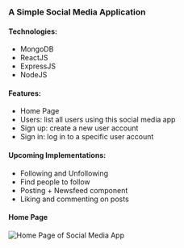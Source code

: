 ### A Simple Social Media Application

#### Technologies:
- MongoDB
- ReactJS
- ExpressJS
- NodeJS

#### Features:
- Home Page
- Users: list all users using this social media app
- Sign up: create a new user account
- Sign in: log in to a specific user account

#### Upcoming Implementations:
 - Following and Unfollowing 
 - Find people to follow
 - Posting + Newsfeed component
 - Liking and commenting on posts

#### Home Page
![Home Page of Social Media App](../master/results/front-page.png)